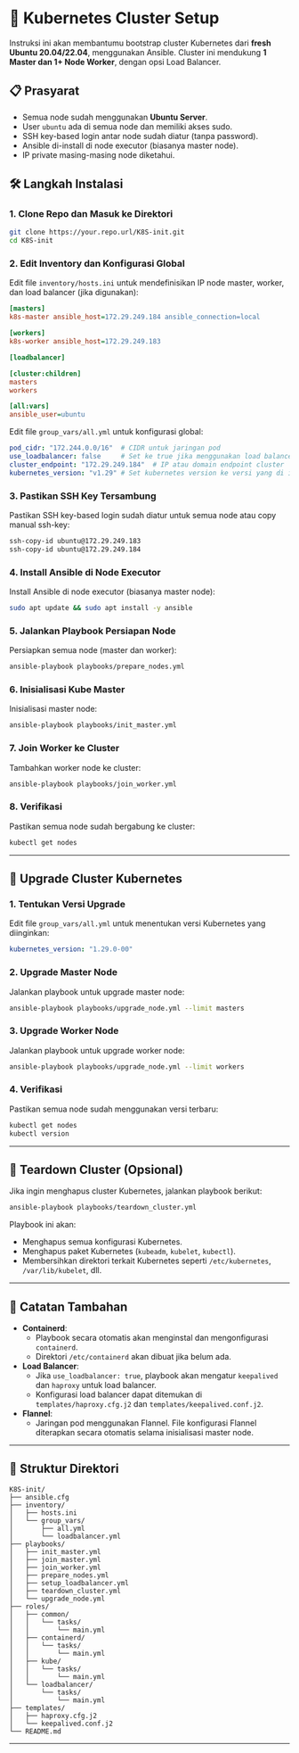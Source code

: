 # 🚀 Kubernetes Cluster Setup 

Instruksi ini akan membantumu bootstrap cluster Kubernetes dari **fresh Ubuntu 20.04/22.04**, menggunakan Ansible. Cluster ini mendukung **1 Master dan 1+ Node Worker**, dengan opsi Load Balancer.

## 📋 Prasyarat

- Semua node sudah menggunakan **Ubuntu Server**.
- User `ubuntu` ada di semua node dan memiliki akses sudo.
- SSH key-based login antar node sudah diatur (tanpa password).
- Ansible di-install di node executor (biasanya master node).
- IP private masing-masing node diketahui.

## 🛠️ Langkah Instalasi

### 1. Clone Repo dan Masuk ke Direktori
```bash
git clone https://your.repo.url/K8S-init.git
cd K8S-init
```

### 2. Edit Inventory dan Konfigurasi Global
Edit file `inventory/hosts.ini` untuk mendefinisikan IP node master, worker, dan load balancer (jika digunakan):
```ini
[masters]
k8s-master ansible_host=172.29.249.184 ansible_connection=local

[workers]
k8s-worker ansible_host=172.29.249.183

[loadbalancer]

[cluster:children]
masters
workers

[all:vars]
ansible_user=ubuntu
```

Edit file `group_vars/all.yml` untuk konfigurasi global:
```yaml
pod_cidr: "172.244.0.0/16"  # CIDR untuk jaringan pod
use_loadbalancer: false     # Set ke true jika menggunakan load balancer
cluster_endpoint: "172.29.249.184"  # IP atau domain endpoint cluster
kubernetes_version: "v1.29" # Set kubernetes version ke versi yang di inginkan dapat di check disini https://shorturl.at/TMD6K
```

### 3. Pastikan SSH Key Tersambung
Pastikan SSH key-based login sudah diatur untuk semua node atau copy manual ssh-key:
```bash
ssh-copy-id ubuntu@172.29.249.183
ssh-copy-id ubuntu@172.29.249.184
```

### 4. Install Ansible di Node Executor
Install Ansible di node executor (biasanya master node):
```bash
sudo apt update && sudo apt install -y ansible 
```

### 5. Jalankan Playbook Persiapan Node
Persiapkan semua node (master dan worker):
```bash
ansible-playbook playbooks/prepare_nodes.yml
```

### 6. Inisialisasi Kube Master
Inisialisasi master node:
```bash
ansible-playbook playbooks/init_master.yml
```

### 7. Join Worker ke Cluster
Tambahkan worker node ke cluster:
```bash
ansible-playbook playbooks/join_worker.yml
```

### 8. Verifikasi
Pastikan semua node sudah bergabung ke cluster:
```bash
kubectl get nodes
```

---

## 🔄 Upgrade Cluster Kubernetes

### 1. Tentukan Versi Upgrade
Edit file `group_vars/all.yml` untuk menentukan versi Kubernetes yang diinginkan:
```yaml
kubernetes_version: "1.29.0-00"
```

### 2. Upgrade Master Node
Jalankan playbook untuk upgrade master node:
```bash
ansible-playbook playbooks/upgrade_node.yml --limit masters
```

### 3. Upgrade Worker Node
Jalankan playbook untuk upgrade worker node:
```bash
ansible-playbook playbooks/upgrade_node.yml --limit workers
```

### 4. Verifikasi
Pastikan semua node sudah menggunakan versi terbaru:
```bash
kubectl get nodes
kubectl version
```

---

## 🧼 Teardown Cluster (Opsional)

Jika ingin menghapus cluster Kubernetes, jalankan playbook berikut:
```bash
ansible-playbook playbooks/teardown_cluster.yml
```

Playbook ini akan:
- Menghapus semua konfigurasi Kubernetes.
- Menghapus paket Kubernetes (`kubeadm`, `kubelet`, `kubectl`).
- Membersihkan direktori terkait Kubernetes seperti `/etc/kubernetes`, `/var/lib/kubelet`, dll.

---

## 📝 Catatan Tambahan

- **Containerd**:
  - Playbook secara otomatis akan menginstal dan mengonfigurasi `containerd`.
  - Direktori `/etc/containerd` akan dibuat jika belum ada.
- **Load Balancer**:
  - Jika `use_loadbalancer: true`, playbook akan mengatur `keepalived` dan `haproxy` untuk load balancer.
  - Konfigurasi load balancer dapat ditemukan di `templates/haproxy.cfg.j2` dan `templates/keepalived.conf.j2`.
- **Flannel**:
  - Jaringan pod menggunakan Flannel. File konfigurasi Flannel diterapkan secara otomatis selama inisialisasi master node.

---

## 📂 Struktur Direktori

```
K8S-init/
├── ansible.cfg
├── inventory/
│   ├── hosts.ini
│   └── group_vars/
│       ├── all.yml
│       └── loadbalancer.yml
├── playbooks/
│   ├── init_master.yml
│   ├── join_master.yml
│   ├── join_worker.yml
│   ├── prepare_nodes.yml
│   ├── setup_loadbalancer.yml
│   ├── teardown_cluster.yml
│   └── upgrade_node.yml
├── roles/
│   ├── common/
│   │   └── tasks/
│   │       └── main.yml
│   ├── containerd/
│   │   └── tasks/
│   │       └── main.yml
│   ├── kube/
│   │   └── tasks/
│   │       └── main.yml
│   └── loadbalancer/
│       └── tasks/
│           └── main.yml
├── templates/
│   ├── haproxy.cfg.j2
│   └── keepalived.conf.j2
└── README.md
```

---
````
